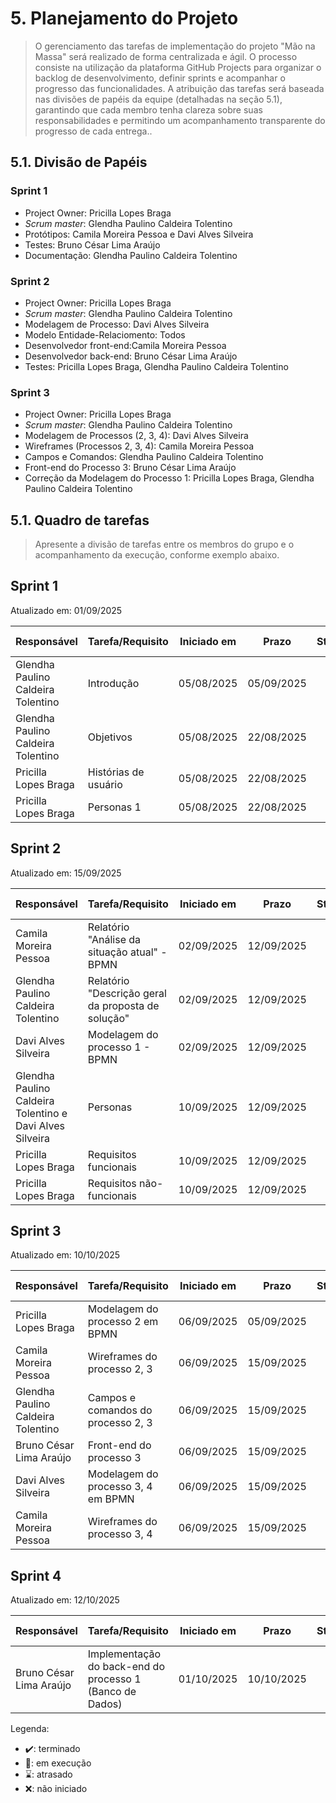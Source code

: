 # 5. Planejamento do Projeto

> O gerenciamento das tarefas de implementação do projeto "Mão na Massa" será realizado de forma centralizada e ágil. O processo consiste na utilização da plataforma GitHub Projects para organizar o backlog de desenvolvimento, definir sprints e acompanhar o progresso das funcionalidades. A atribuição das tarefas  será baseada nas divisões de papéis da equipe (detalhadas na seção 5.1), garantindo que cada membro tenha clareza sobre suas responsabilidades e permitindo um acompanhamento transparente do progresso de cada entrega..

## 5.1. Divisão de Papéis

### Sprint 1
- Project Owner: Pricilla Lopes Braga
- _Scrum master_: Glendha Paulino Caldeira Tolentino
- Protótipos: Camila Moreira Pessoa e Davi Alves Silveira
- Testes: Bruno César Lima Araújo
- Documentação: Glendha Paulino Caldeira Tolentino

### Sprint 2
- Project Owner: Pricilla Lopes Braga
- _Scrum master_: Glendha Paulino Caldeira Tolentino 
- Modelagem de Processo: Davi Alves Silveira
- Modelo Entidade-Relaciomento: Todos
- Desenvolvedor front-end:Camila Moreira Pessoa 
- Desenvolvedor back-end: Bruno César Lima Araújo
- Testes: Pricilla Lopes Braga, Glendha Paulino Caldeira Tolentino

### Sprint 3
- Project Owner: Pricilla Lopes Braga
- _Scrum master_: Glendha Paulino Caldeira Tolentino 
- Modelagem de Processos (2, 3, 4): Davi Alves Silveira
- Wireframes (Processos 2, 3, 4): Camila Moreira Pessoa
- Campos e Comandos: Glendha Paulino Caldeira Tolentino
- Front-end do Processo 3: Bruno César Lima Araújo
- Correção da Modelagem do Processo 1: Pricilla Lopes Braga, Glendha Paulino Caldeira Tolentino


## 5.1. Quadro de tarefas

> Apresente a divisão de tarefas entre os membros do grupo e o acompanhamento da execução, conforme exemplo abaixo.

## Sprint 1

Atualizado em: 01/09/2025

| Responsável   | Tarefa/Requisito | Iniciado em    | Prazo      | Status | Terminado em    |
| :----         |    :----         |      :----:    | :----:     | :----: | :----:          |
| Glendha Paulino Caldeira Tolentino        | Introdução | 05/08/2025     | 05/09/2025 | ✔️    | 22/08/2025      |
| Glendha Paulino Caldeira Tolentino        | Objetivos    | 05/08/2025     | 22/08/2025 | ✔️    |    22/08/2025             |
| Pricilla Lopes Braga        | Histórias de usuário  | 05/08/2025     | 22/08/2025 | ✔️     |   22/08/2025              |
| Pricilla Lopes Braga        | Personas 1  |    05/08/2025        | 22/08/2025 | ✔️    |  22/08/2025     |

## Sprint 2

Atualizado em: 15/09/2025

| Responsável   | Tarefa/Requisito | Iniciado em    | Prazo      | Status | Terminado em    |
| :----         |    :----         |      :----:    | :----:     | :----: | :----:          |
| Camila Moreira Pessoa         | Relatório "Análise da situação atual" - BPMN        | 02/09/2025	     | 12/09/2025 | ✔️    | 12/09/2025     |
| Glendha Paulino Caldeira Tolentino         | Relatório "Descrição geral da proposta de solução"        | 02/09/2025     | 12/09/2025 | ✔️    | 12/09/2025      |
| Davi Alves Silveira         | Modelagem do processo 1 - BPMN        | 02/09/2025     | 12/09/2025 | ✔️    | 12/09/2025      |
| Glendha Paulino Caldeira Tolentino e Davi Alves Silveira     | Personas    | 10/09/2025     | 12/09/2025 | ✔️    |   12/09/2025              |
| Pricilla Lopes Braga        | Requisitos funcionais  | 10/09/2025     | 12/09/2025 | ✔️    |  12/09/2025               |
| Pricilla Lopes Braga      | Requisitos não-funcionais  | 10/09/2025     | 12/09/2025 | ✔️    | 12/09/2025      |

## Sprint 3

Atualizado em: 10/10/2025

| Responsável   | Tarefa/Requisito | Iniciado em    | Prazo      | Status | Terminado em    |
| :----         |    :----         |      :----:    | :----:     | :----: | :----:          |
| Pricilla Lopes Braga        | Modelagem do processo 2 em BPMN | 06/09/2025	     | 05/09/2025 | ✔️    | 15/09/2025      |
| Camila Moreira Pessoa        | Wireframes do processo 2, 3   | 06/09/2025     | 15/09/2025 | ✔️    |    15/09/2025      |
| Glendha Paulino Caldeira Tolentino        | Campos e comandos do processo 2, 3  | 06/09/2025     | 15/09/2025 | ✔️     |   15/09/2025              |
| Bruno César Lima Araújo       | Front-end do processo 3  |    06/09/2025        | 15/09/2025 | ✔️    |  15/09/2025     |
| Davi Alves Silveira         | Modelagem do processo 3, 4 em BPMN  |    06/09/2025        | 15/09/2025 | ✔️    |  15/09/2025     |
| Camila Moreira Pessoa       |  Wireframes do processo 3, 4 |    06/09/2025        | 15/09/2025 | ✔️    |  15/09/2025     |

## Sprint 4

Atualizado em: 12/10/2025

| Responsável   | Tarefa/Requisito | Iniciado em    | Prazo      | Status | Terminado em    |
| :----         |    :----         |      :----:    | :----:     | :----: | :----:          |
| Bruno César Lima Araújo       | Implementação do back-end do processo 1 (Banco de Dados) | 01/10/2025     | 10/10/2025 | 📝    | 10/10/2025      |

Legenda:
- ✔️: terminado
- 📝: em execução
- ⌛: atrasado
- ❌: não iniciado


